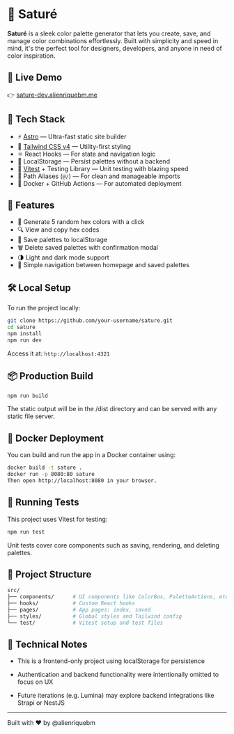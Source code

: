 # 🎨 Saturé

**Saturé** is a sleek color palette generator that lets you create, save, and manage color combinations effortlessly. Built with simplicity and speed in mind, it's the perfect tool for designers, developers, and anyone in need of color inspiration.

## 🚀 Live Demo

👉 [sature-dev.alienriquebm.me](https://sature-dev.alienriquebm.me)

## 🧠 Tech Stack

- ⚡️ [Astro](https://astro.build/) — Ultra-fast static site builder
- 🎨 [Tailwind CSS v4](https://tailwindcss.com/) — Utility-first styling
- ⚛️ React Hooks — For state and navigation logic
- 💾 LocalStorage — Persist palettes without a backend
- 🧪 [Vitest](https://vitest.dev/) + Testing Library — Unit testing with blazing speed
- 📁 Path Aliases (`@/`) — For clean and manageable imports
- 🐳 Docker + GitHub Actions — For automated deployment

## 📸 Features

- 🎲 Generate 5 random hex colors with a click
- 🔍 View and copy hex codes
- 💾 Save palettes to localStorage
- 🗑 Delete saved palettes with confirmation modal
- 🌗 Light and dark mode support
- 🔀 Simple navigation between homepage and saved palettes

## 🛠 Local Setup

To run the project locally:

```bash
git clone https://github.com/your-username/sature.git
cd sature
npm install
npm run dev
```

Access it at: `http://localhost:4321`

## 📦 Production Build

```bash
npm run build
```

The static output will be in the /dist directory and can be served with any static file server.

## 🐳 Docker Deployment

You can build and run the app in a Docker container using:

```bash
docker build -t sature .
docker run -p 8080:80 sature
Then open http://localhost:8080 in your browser.
```

## 🧪 Running Tests

This project uses Vitest for testing:

```bash
npm run test
```

Unit tests cover core components such as saving, rendering, and deleting palettes.

## 📁 Project Structure

```bash
src/
├── components/      # UI components like ColorBox, PaletteActions, etc.
├── hooks/           # Custom React hooks
├── pages/           # App pages: index, saved
├── styles/          # Global styles and Tailwind config
└── test/            # Vitest setup and test files
```

## 🧠 Technical Notes

- This is a frontend-only project using localStorage for persistence

- Authentication and backend functionality were intentionally omitted to focus on UX

- Future iterations (e.g. Lumina) may explore backend integrations like Strapi or NestJS

---
Built with ❤️ by @alienriquebm
